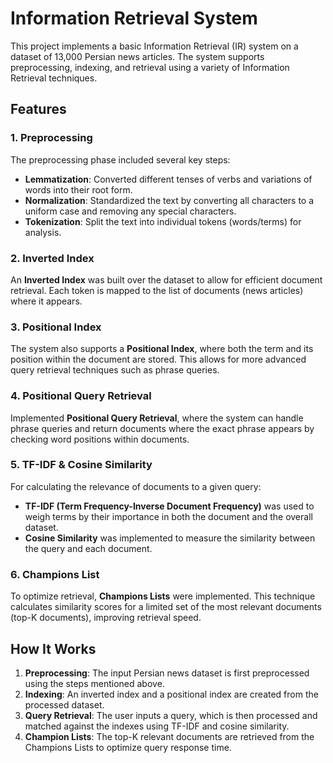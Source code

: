 # Information Retrieval System

This project implements a basic Information Retrieval (IR) system on a dataset of 13,000 Persian news articles. The system supports preprocessing, indexing, and retrieval using a variety of Information Retrieval techniques.

## Features

### 1. Preprocessing
The preprocessing phase included several key steps:
- **Lemmatization**: Converted different tenses of verbs and variations of words into their root form.
- **Normalization**: Standardized the text by converting all characters to a uniform case and removing any special characters.
- **Tokenization**: Split the text into individual tokens (words/terms) for analysis.

### 2. Inverted Index
An **Inverted Index** was built over the dataset to allow for efficient document retrieval. Each token is mapped to the list of documents (news articles) where it appears.

### 3. Positional Index
The system also supports a **Positional Index**, where both the term and its position within the document are stored. This allows for more advanced query retrieval techniques such as phrase queries.

### 4. Positional Query Retrieval
Implemented **Positional Query Retrieval**, where the system can handle phrase queries and return documents where the exact phrase appears by checking word positions within documents.

### 5. TF-IDF & Cosine Similarity
For calculating the relevance of documents to a given query:
- **TF-IDF (Term Frequency-Inverse Document Frequency)** was used to weigh terms by their importance in both the document and the overall dataset.
- **Cosine Similarity** was implemented to measure the similarity between the query and each document.

### 6. Champions List
To optimize retrieval, **Champions Lists** were implemented. This technique calculates similarity scores for a limited set of the most relevant documents (top-K documents), improving retrieval speed.

## How It Works

1. **Preprocessing**: The input Persian news dataset is first preprocessed using the steps mentioned above.
2. **Indexing**: An inverted index and a positional index are created from the processed dataset.
3. **Query Retrieval**: The user inputs a query, which is then processed and matched against the indexes using TF-IDF and cosine similarity.
4. **Champion Lists**: The top-K relevant documents are retrieved from the Champions Lists to optimize query response time.
